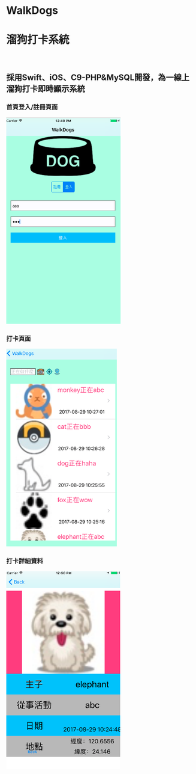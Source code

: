 # WalkDogs
<h1>溜狗打卡系統</h1><br>
<h2>採用Swift、iOS、C9-PHP&MySQL開發，為一線上溜狗打卡即時顯示系統</h2>
<h3>首頁登入/註冊頁面</h3>



![image](https://github.com/DaBuIN/WalkDogs/blob/master/%E8%9E%A2%E5%B9%95%E5%BF%AB%E7%85%A7%202017-08-30%20%E4%B8%8B%E5%8D%8812.49.35.png?raw=true)



<h3>打卡頁面</h3>



![image](https://github.com/DaBuIN/WalkDogs/blob/master/%E8%9E%A2%E5%B9%95%E5%BF%AB%E7%85%A7%202017-08-30%20%E4%B8%8B%E5%8D%8812.49.55.png?raw=true)
<h3>打卡詳細資料</h3>



![image](https://github.com/DaBuIN/WalkDogs/blob/master/%E8%9E%A2%E5%B9%95%E5%BF%AB%E7%85%A7%202017-08-30%20%E4%B8%8B%E5%8D%8812.50.07.png?raw=true)
